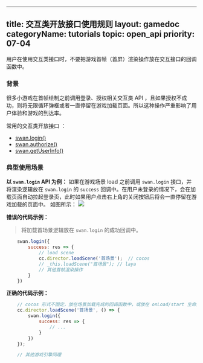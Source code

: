 
---
title: 交互类开放接口使用规则
layout: gamedoc
categoryName: tutorials
topic: open_api
priority: 07-04
---

用户在使用交互类接口时，不要把游戏首帧（首屏）渲染操作放在交互接口的回调函数中。

### 背景
很多小游戏在首帧绘制之前调用登录、授权相关交互类 API ，且如果授权不成功，则将无限循环弹框或者一直停留在游戏加载页面。所以这种操作严重影响了用户体验和游戏的到达率。

常用的交互类开放接口 ：
- [swan.login()](/game/api/openApi/login/#swan-login)
- [swan.authorize()](/game/api/openApi/authorize/#swan-authorize)
- [swan.getUserInfo()](http://localhost:4000/docs/game/api/openApi/openData/#swan-getUserInfo)

### 典型使用场景

**以 `swan.login` API 为例：**
如果在游戏场景 load 之前调用 `swan.login` 接口，并将渲染逻辑放在 `swan.login` 的 `success` 回调中。在用户未登录的情况下，会在加载页面自动拉起登录页，此时如果用户点击右上角的关闭按钮后将会一直停留在游戏加载的页面中。
如图所示：
![](/img/game/tutorials/first-frame.gif)

**错误的代码示例：**

> 将加载首场景逻辑放在 `swan.login` 的成功回调中。

```js
    swan.login({
        success: res => {
            // load scene
            cc.director.loadScene('首场景');  // cocos
            // _this.loadScene("首场景"); // laya
            // 其他首帧渲染操作
        }
    })
```

**正确的代码示例：**

```js
    // cocos 形式不固定，放在场景加载完成的回调函数中，或放在 onLoad/start 生命周期回调中也是没问题的。
    cc.director.loadScene('首场景', () => {
        swan.login({
            success: res => {
                // ...
            }
        })
    });

    // 其他游戏引擎同理
```

